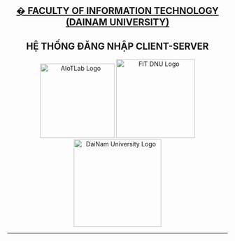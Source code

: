 <h2 align="center">
    <a href="https://dainam.edu.vn/vi/khoa-cong-nghe-thong-tin">
    �  FACULTY OF INFORMATION TECHNOLOGY (DAINAM UNIVERSITY)
    </a>
</h2>
<h2 align="center">
    HỆ THỐNG ĐĂNG NHẬP CLIENT-SERVER
</h2>

<div align="center">
    <p align="center">
        <img src="docs/aiotlab_logo.png" alt="AIoTLab Logo" width="170"/>
        <img src="docs/fitdnu_logo.png" alt="FIT DNU Logo" width="180"/>
        <img src="docs/dnu_logo.png" alt="DaiNam University Logo" width="200"/>
    </p>

</div>

---
